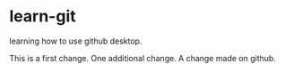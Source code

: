 # learn-git
learning how to use github desktop.

This is a first change.
One additional change.
A change made on github.
